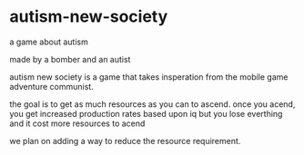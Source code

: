 # autism-new-society
a game about autism

made by a bomber and an autist

autism new society is a game that takes insperation from the mobile game adventure communist.

the goal is to get as much resources as you can to ascend.
once you acend, you get increased production rates based upon iq
but you lose everthing and it cost more resources to acend

we plan on adding a way to reduce the resource requirement.




